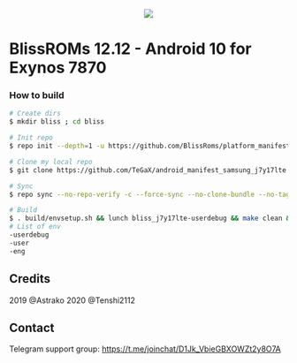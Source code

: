 <div style="text-align:center"><img src="https://camo.githubusercontent.com/b328e671bc58ad7a7c8bfe422112e9cdda0046f9170a0113dd5c56b9a3329a51/68747470733a2f2f692e696d6775722e636f6d2f30476e727761552e706e67" /></div>

# BlissROMs 12.12 - Android 10 for Exynos 7870

### How to build ###

```bash
# Create dirs
$ mkdir bliss ; cd bliss

# Init repo
$ repo init --depth=1 -u https://github.com/BlissRoms/platform_manifest.git -b q

# Clone my local repo
$ git clone https://github.com/TeGaX/android_manifest_samsung_j7y17lte.git -b BlissROM .repo/local_manifests

# Sync
$ repo sync --no-repo-verify -c --force-sync --no-clone-bundle --no-tags --optimized-fetch --prune -j`nproc`

# Build
$ . build/envsetup.sh && lunch bliss_j7y17lte-userdebug && make clean && blissify j7y17lte | tee log.txt
# List of env
-userdebug
-user
-eng
```

## Credits
2019 @Astrako
2020 @Tenshi2112

## Contact
Telegram support group: https://t.me/joinchat/D1Jk_VbieGBXOWZt2y8O7A
